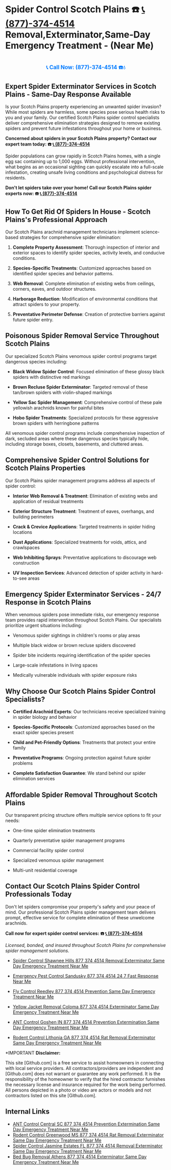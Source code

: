 # Spider Control Scotch Plains ☎️ [📞 (877)-374-4514](https://pest-control-4514.netlify.app) Removal,Exterminator,Same-Day Emergency Treatment - (Near Me)
# 

<p align="center" style="font-size: 1.2em; font-weight: bold; margin: 20px 0;">
  <a href="https://pest-control-4514.netlify.app" target="_blank" style="color: #007BFF; text-decoration: none;">📞 Call Now: (877)-374-4514 ☎️💧</a>
</p>

## Expert Spider Exterminator Services in Scotch Plains - Same-Day Response Available

Is your Scotch Plains property experiencing an unwanted spider invasion? While most spiders are harmless, some species pose serious health risks to you and your family. Our certified Scotch Plains spider control specialists deliver comprehensive elimination strategies designed to remove existing spiders and prevent future infestations throughout your home or business.

**Concerned about spiders in your Scotch Plains property? Contact our expert team today: ☎️ [📞 (877)-374-4514](https://pest-control-4514.netlify.app)**

Spider populations can grow rapidly in Scotch Plains homes, with a single egg sac containing up to 1,000 eggs. Without professional intervention, what begins as an occasional sighting can quickly escalate into a full-scale infestation, creating unsafe living conditions and psychological distress for residents.

**Don't let spiders take over your home! Call our Scotch Plains spider experts now: ☎️ [📞 (877)-374-4514](https://pest-control-4514.netlify.app)**

## How To Get Rid Of Spiders In House - Scotch Plains's Professional Approach

Our Scotch Plains arachnid management technicians implement science-based strategies for comprehensive spider elimination:

1. **Complete Property Assessment**: Thorough inspection of interior and exterior spaces to identify spider species, activity levels, and conducive conditions.

2. **Species-Specific Treatments**: Customized approaches based on identified spider species and behavior patterns.

3. **Web Removal**: Complete elimination of existing webs from ceilings, corners, eaves, and outdoor structures.

4. **Harborage Reduction**: Modification of environmental conditions that attract spiders to your property.

5. **Preventative Perimeter Defense**: Creation of protective barriers against future spider entry.

## Poisonous Spider Removal Service Throughout Scotch Plains

Our specialized Scotch Plains venomous spider control programs target dangerous species including:

- **Black Widow Spider Control**: Focused elimination of these glossy black spiders with distinctive red markings

- **Brown Recluse Spider Exterminator**: Targeted removal of these tan/brown spiders with violin-shaped markings

- **Yellow Sac Spider Management**: Comprehensive control of these pale yellowish arachnids known for painful bites

- **Hobo Spider Treatments**: Specialized protocols for these aggressive brown spiders with herringbone patterns

All venomous spider control programs include comprehensive inspection of dark, secluded areas where these dangerous species typically hide, including storage boxes, closets, basements, and cluttered areas.

## Comprehensive Spider Control Solutions for Scotch Plains Properties

Our Scotch Plains spider management programs address all aspects of spider control:

- **Interior Web Removal & Treatment**: Elimination of existing webs and application of residual treatments

- **Exterior Structure Treatment**: Treatment of eaves, overhangs, and building perimeters

- **Crack & Crevice Applications**: Targeted treatments in spider hiding locations

- **Dust Applications**: Specialized treatments for voids, attics, and crawlspaces

- **Web Inhibiting Sprays**: Preventative applications to discourage web construction

- **UV Inspection Services**: Advanced detection of spider activity in hard-to-see areas

## Emergency Spider Exterminator Services - 24/7 Response in Scotch Plains

When venomous spiders pose immediate risks, our emergency response team provides rapid intervention throughout Scotch Plains. Our specialists prioritize urgent situations including:

- Venomous spider sightings in children's rooms or play areas

- Multiple black widow or brown recluse spiders discovered

- Spider bite incidents requiring identification of the spider species

- Large-scale infestations in living spaces

- Medically vulnerable individuals with spider exposure risks

## Why Choose Our Scotch Plains Spider Control Specialists?

- **Certified Arachnid Experts**: Our technicians receive specialized training in spider biology and behavior

- **Species-Specific Protocols**: Customized approaches based on the exact spider species present

- **Child and Pet-Friendly Options**: Treatments that protect your entire family

- **Preventative Programs**: Ongoing protection against future spider problems

- **Complete Satisfaction Guarantee**: We stand behind our spider elimination services

## Affordable Spider Removal Throughout Scotch Plains

Our transparent pricing structure offers multiple service options to fit your needs:

- One-time spider elimination treatments

- Quarterly preventative spider management programs

- Commercial facility spider control

- Specialized venomous spider management

- Multi-unit residential coverage

## Contact Our Scotch Plains Spider Control Professionals Today

Don't let spiders compromise your property's safety and your peace of mind. Our professional Scotch Plains spider management team delivers prompt, effective service for complete elimination of these unwelcome arachnids.

**Call now for expert spider control services: ☎️ [📞 (877)-374-4514](https://pest-control-4514.netlify.app)**

*Licensed, bonded, and insured throughout Scotch Plains for comprehensive spider management solutions.*


- [Spider Control Shawnee Hills 877 374 4514 Removal Exterminator Same Day Emergency Treatment Near Me](https://github.com/allyoucaneatsushiin/pest-control/blob/main/Spider-Control-Shawnee-Hills-877-374-4514-Removal-Exterminator-Same-Day-Emergency-Treatment-Near-Me.md)
- [Emergency Pest Control Sandusky 877 374 4514 24 7 Fast Response Near Me](https://github.com/allyoucaneatsushiin/pest-control/blob/main/Emergency-Pest-Control-Sandusky-877-374-4514-24-7-Fast-Response-Near-Me.md)
- [Fly Control Reedley 877 374 4514 Prevention Same Day Emergency Treatment Near Me](https://github.com/allyoucaneatsushiin/pest-control/blob/main/Fly-Control-Reedley-877-374-4514-Prevention-Same-Day-Emergency-Treatment-Near-Me.md)


- [Yellow Jacket Removal Coloma 877 374 4514 Exterminator Same Day Emergency Treatment Near Me](https://github.com/allyoucaneatsushiin/pest-control/blob/main/Yellow-Jacket-Removal-Coloma-877-374-4514-Exterminator-Same-Day-Emergency-Treatment-Near-Me.md)
- [ANT Control Goshen IN 877 374 4514 Prevention Extermination Same Day Emergency Treatment Near Me](https://github.com/allyoucaneatsushiin/pest-control/blob/main/ANT-Control-Goshen-IN-877-374-4514-Prevention-Extermination-Same-Day-Emergency-Treatment-Near-Me.md)
- [Rodent Control Lithonia GA 877 374 4514 Rat Removal Exterminator Same Day Emergency Treatment Near Me](https://github.com/allyoucaneatsushiin/pest-control/blob/main/Rodent-Control-Lithonia-GA-877-374-4514-Rat-Removal-Exterminator-Same-Day-Emergency-Treatment-Near-Me.md)


*IMPORTANT **Disclaimer:**  

This site [Github.com] is a free service to assist homeowners in connecting with local service providers. All contractors/providers are independent and [Github.com] does not warrant or guarantee any work performed. It is the responsibility of the homeowner to verify that the hired contractor furnishes the necessary license and insurance required for the work being performed. All persons depicted in a photo or video are actors or models and not contractors listed on this site [Github.com].


## Internal Links
- [ANT Control Central SC 877 374 4514 Prevention Extermination Same Day Emergency Treatment Near Me](https://github.com/allyoucaneatsushiin/pest-control/blob/main/ANT-Control-Central-SC-877-374-4514-Prevention-Extermination-Same-Day-Emergency-Treatment-Near-Me.md)
- [Rodent Control Greenwood MS 877 374 4514 Rat Removal Exterminator Same Day Emergency Treatment Near Me](https://github.com/allyoucaneatsushiin/pest-control/blob/main/Rodent-Control-Greenwood-MS-877-374-4514-Rat-Removal-Exterminator-Same-Day-Emergency-Treatment-Near-Me.md)
- [Spider Control Jasmine Estates FL 877 374 4514 Removal Exterminator Same Day Emergency Treatment Near Me](https://github.com/allyoucaneatsushiin/pest-control/blob/main/Spider-Control-Jasmine-Estates-FL-877-374-4514-Removal-Exterminator-Same-Day-Emergency-Treatment-Near-Me.md)
- [Bed Bug Removal Athens 877 374 4514 Exterminator Same Day Emergency Treatment Near Me](https://github.com/allyoucaneatsushiin/pest-control/blob/main/Bed-Bug-Removal-Athens-877-374-4514-Exterminator-Same-Day-Emergency-Treatment-Near-Me.md)
